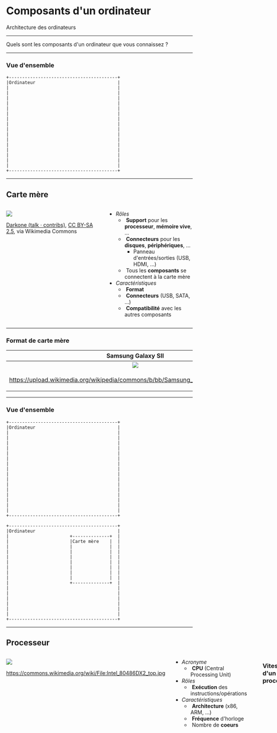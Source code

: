 # Composants d'un ordinateur

Architecture des ordinateurs

---

Quels sont les composants d'un ordinateur que vous connaissez ?

---

### Vue d'ensemble

```kroki svgbob full
+-----------------------------------------+
|Ordinateur                               |
|                                         |
|                                         |
|                                         |
|                                         |
|                                         |
|                                         |
|                                         |
|                                         |
|                                         |
|                                         |
|                                         |
|                                         |
|                                         |
|                                         |
|                                         |
|                                         |
+-----------------------------------------+
```

---

## Carte mère <!-- .element: class="fragment" -->

<div class="columns">
<div>

![](https://upload.wikimedia.org/wikipedia/commons/4/40/ASRock_K7VT4A_Pro_Mainboard.jpg)

<p class="reference">
  <a href="https://commons.wikimedia.org/wiki/File:ASRock_K7VT4A_Pro_Mainboard.jpg">Darkone (talk · contribs)</a>, <a href="https://creativecommons.org/licenses/by-sa/2.5">CC BY-SA 2.5</a>, via Wikimedia Commons
</p>

</div>
<div>

- _Rôles_
  - &shy;<!-- .element: class="fragment" --> **Support** pour les **processeur**, **mémoire vive**, &mldr;
  - &shy;<!-- .element: class="fragment" --> **Connecteurs** pour les **disques**, **périphériques**, &mldr;
    - Panneau d'entrées/sorties (USB, HDMI, &mldr;)
  - &shy;<!-- .element: class="fragment" --> Tous les **composants** se connectent à la carte mère
- _Caractéristiques_
  - &shy;<!-- .element: class="fragment" --> **Format**
  - &shy;<!-- .element: class="fragment" --> **Connecteurs** (USB, SATA, &mldr;)
  - &shy;<!-- .element: class="fragment" --> **Compatibilité** avec les autres composants

</div>
</div>

---

### Format de carte mère

|                                              Samsung Galaxy SII                                              |                                         Vaio E series                                          |
| :----------------------------------------------------------------------------------------------------------: | :--------------------------------------------------------------------------------------------: |
|           ![](https://upload.wikimedia.org/wikipedia/commons/b/bb/Samsung_galaxy_s2_internal2.JPG)           |           ![](https://upload.wikimedia.org/wikipedia/commons/a/a5/EBMotherboard.JPG)           |
| <p class="reference">https://upload.wikimedia.org/wikipedia/commons/b/bb/Samsung_galaxy_s2_internal2.JPG</p> | <p class="reference">https://upload.wikimedia.org/wikipedia/commons/a/a5/EBMotherboard.JPG</p> |

---

### Vue d'ensemble

<div class="r-stack">

```kroki svgbob full
+-----------------------------------------+
|Ordinateur                               |
|                                         |
|                                         |
|                                         |
|                                         |
|                                         |
|                                         |
|                                         |
|                                         |
|                                         |
|                                         |
|                                         |
|                                         |
|                                         |
|                                         |
|                                         |
|                                         |
+-----------------------------------------+
```

```kroki svgbob full fragment
+-----------------------------------------+
|Ordinateur                               |
|                       +--------------+  |
|                       |Carte mère    |  |
|                       |              |  |
|                       |              |  |
|                       |              |  |
|                       |              |  |
|                       |              |  |
|                       |              |  |
|                       |              |  |
|                       +--------------+  |
|                                         |
|                                         |
|                                         |
|                                         |
|                                         |
|                                         |
+-----------------------------------------+
```

</div>

---

## Processeur <!-- .element: class="fragment" -->

<div class="columns">
<div>

![](https://upload.wikimedia.org/wikipedia/commons/d/dc/Intel_80486DX2_top.jpg)

https://commons.wikimedia.org/wiki/File:Intel_80486DX2_top.jpg <!-- .element: class="reference" -->

</div>
<div>

- _Acronyme_
  - &shy;<!-- .element: class="fragment" --> **CPU** (Central Processing Unit)
- _Rôles_
  - &shy;<!-- .element: class="fragment" --> **Exécution** des instructions/opérations
- _Caractéristiques_
  - &shy;<!-- .element: class="fragment" --> **Architecture** (x86, ARM, &mldr;)
  - &shy;<!-- .element: class="fragment" --> **Fréquence** d'horloge
  - &shy;<!-- .element: class="fragment" --> Nombre de **coeurs**

</div>

---

### Vitesse d'un processeur

- **Fréquence** d'horloge (en Hz)
  - &shy;<!-- .element: class="fragment" --> 1 Hz = 1 cycle (~ opération) par seconde
  - &shy;<!-- .element: class="fragment" --> 2 GHz = ~ 2 milliard d'opérations par seconde
- Nombre de **coeurs** (**core** en anglais)
  - &shy;<!-- .element: class="fragment" --> Chaque coeur peut exécuter des instructions en **parallèle**
- 1 &times; 2 GHz **&ne;** 2 &times; 1 GHz <!-- .element: class="fragment" -->
  - &shy;<!-- .element: class="fragment" --> Pas toujours **parallélisable** (pas deux fois plus rapide avec un tandem)
  - &shy;<!-- .element: class="fragment" --> Utile pour le **multitâche** (navigateur, musique, office, &mldr;)

---

### Vue d'ensemble

<div class="r-stack">

```kroki svgbob full
+-----------------------------------------+
|Ordinateur                               |
|                       +--------------+  |
|                       |Carte mère    |  |
|                       |              |  |
|                       |              |  |
|                       |              |  |
|                       |              |  |
|                       |              |  |
|                       |              |  |
|                       |              |  |
|                       +--------------+  |
|                                         |
|                                         |
|                                         |
|                                         |
|                                         |
|                                         |
+-----------------------------------------+
```

```kroki svgbob full fragment
+-----------------------------------------+
|Ordinateur                               |
|                       +--------------+  |
|                       |Carte mère    |  |
|                       |              |  |
|                       |              |  |
|                       |              |  |
|                       |              |  |
|                       |+------------+|  |
|                       || Processeur ||  |
|                       |+------------+|  |
|                       +--------------+  |
|                                         |
|                                         |
|                                         |
|                                         |
|                                         |
|                                         |
+-----------------------------------------+
```

</div>

---

## Mémoire vive <!-- .element: class="fragment" -->

<div class="columns">
<div>

![](https://upload.wikimedia.org/wikipedia/commons/d/db/Swissbit_2GB_PC2-5300U-555.jpg)

<p class="reference">
  https://upload.wikimedia.org/wikipedia/commons/d/db/Swissbit_2GB_PC2-5300U-555.jpg
</p>

</div>
<div>

- _Acronyme_
  - &shy;<!-- .element: class="fragment" --> **Mémoire**
  - &shy;<!-- .element: class="fragment" --> **RAM** (Random Access Memory)
- _Rôles_
  - &shy;<!-- .element: class="fragment" --> **Stockage** temporaire des données et **instructions** en cours d'utilisation par le processeur
- _Caractéristiques_
  - &shy;<!-- .element: class="fragment" --> **Capacité** (en Go)
  - &shy;<!-- .element: class="fragment" --> **Vitesse** de lecture/écriture (en MHz)

</div>

---

### Vue d'ensemble

<div class="r-stack">

```kroki svgbob full
+-----------------------------------------+
|Ordinateur                               |
|                       +--------------+  |
|                       |Carte mère    |  |
|                       |              |  |
|                       |              |  |
|                       |              |  |
|                       |              |  |
|                       |+------------+|  |
|                       || Processeur ||  |
|                       |+------------+|  |
|                       +--------------+  |
|                                         |
|                                         |
|                                         |
|                                         |
|                                         |
|                                         |
+-----------------------------------------+
```

```kroki svgbob full fragment
+-----------------------------------------+
|Ordinateur                               |
|                       +--------------+  |
|                       |Carte mère    |  |
|                       |+------------+|  |
|                       ||Mémoire vive||  |
|                       |+------------+|  |
|                       |              |  |
|                       |+------------+|  |
|                       || Processeur ||  |
|                       |+------------+|  |
|                       +--------------+  |
|                                         |
|                                         |
|                                         |
|                                         |
|                                         |
|                                         |
+-----------------------------------------+
```

</div>

---

## Mémoire de masse <!-- .element: class="fragment" -->

<div class="columns">
<div>

![](https://upload.wikimedia.org/wikipedia/commons/1/1d/Hard_disk_platter_reflection.jpg)

<p class="reference">
  <a href="https://commons.wikimedia.org/wiki/File:Hard_disk_platter_reflection.jpg">Dave Indech</a>, <a href="http://creativecommons.org/licenses/by-sa/3.0/">CC BY-SA 3.0</a>, via Wikimedia Commons
</p>

</div>
<div>

- _Acronyme_
  - &shy;<!-- .element: class="fragment" --> **Stockage**
  - &shy;<!-- .element: class="fragment" --> **Disque dur**
- _Rôles_
  - &shy;<!-- .element: class="fragment" --> **Stockage** permanent des données
- _Caractéristiques_
  - &shy;<!-- .element: class="fragment" --> **Capacité** (en Go, To)
  - &shy;<!-- .element: class="fragment" --> **Vitesse** de lecture/écriture (en Mo/s) ou de rotation (en rpm)

</div>

---

### Vue d'ensemble

<div class="r-stack">

```kroki svgbob full
+-----------------------------------------+
|Ordinateur                               |
|                       +--------------+  |
|                       |Carte mère    |  |
|                       |+------------+|  |
|                       ||Mémoire vive||  |
|                       |+------------+|  |
|                       |              |  |
|                       |+------------+|  |
|                       || Processeur ||  |
|                       |+------------+|  |
|                       +--------------+  |
|                                         |
|                                         |
|                                         |
|                                         |
|                                         |
|                                         |
+-----------------------------------------+
```

```kroki svgbob full fragment
+-----------------------------------------+
|Ordinateur                               |
|                       +--------------+  |
|+------------------+   |Carte mère    |  |
|| Mémoire de masse |   |+------------+|  |
|+------------------+   ||Mémoire vive||  |
|                       |+------------+|  |
|                       |              |  |
|                       |+------------+|  |
|                       || Processeur ||  |
|                       |+------------+|  |
|                       +--------------+  |
|                                         |
|                                         |
|                                         |
|                                         |
|                                         |
|                                         |
+-----------------------------------------+
```

</div>

---

### Types de mémoire de masse

- **Disque dur HDD** (Hard disk drive)
  - &shy;<!-- .element: class="fragment" --> Plusieurs disques **magnétiques** et **mécaniques** en rotation (comme un vinyle)
  - &shy;<!-- .element: class="fragment" --> **Capacité** importante
  - &shy;<!-- .element: class="fragment" --> **Prix** abordable
- **Disque SSD** (Solid-state drive)
  - &shy;<!-- .element: class="fragment" --> Mémoire **flash** (comme une clé USB ou une carte SD)
  - &shy;<!-- .element: class="fragment" --> Beaucoup plus **rapide**
  - &shy;<!-- .element: class="fragment" --> Nombre de cycles d'**écriture limité**
  - &shy;<!-- .element: class="fragment" --> **résistant** aux chocs et aux vibrations (pas de pièces mobiles)
  - &shy;<!-- .element: class="fragment" --> **Léger** et **silencieux**
- &shy;<!-- .element: class="fragment" --> [Vidéo](https://youtu.be/Rm23UmdJ8DQ)

---

### Mémoire vive vs mémoire de masse

---

## Carte graphique <!-- .element: class="fragment" -->

<div class="columns">
<div>

</div>
<div>

</div>

---

### Vue d'ensemble

<div class="r-stack">

```kroki svgbob full
+-----------------------------------------+
|Ordinateur                               |
|                       +--------------+  |
|+------------------+   |Carte mère    |  |
|| Mémoire de masse |   |+------------+|  |
|+------------------+   ||Mémoire vive||  |
|                       |+------------+|  |
|                       |              |  |
|                       |+------------+|  |
|                       || Processeur ||  |
|                       |+------------+|  |
|                       +--------------+  |
|                                         |
|                                         |
|                                         |
|                                         |
|                                         |
|                                         |
+-----------------------------------------+
```

```kroki svgbob full fragment
+-----------------------------------------+
|Ordinateur                               |
|                       +--------------+  |
|+------------------+   |Carte mère    |  |
|| Mémoire de masse |   |+------------+|  |
|+------------------+   ||Mémoire vive||  |
|                       |+------------+|  |
|                       |              |  |
|                       |+------------+|  |
|                       || Processeur ||  |
|                       |+------------+|  |
|                       +--------------+  |
|                                         |
|                                         |
|                                         |
|         +---------------+               |
|         |Carte graphique|               |
|         +---------------+               |
+-----------------------------------------+
```

</div>

---

## Bus <!-- .element: class="fragment" -->

<div class="columns">
<div>

</div>
<div>

</div>

---

### Vue d'ensemble

<div class="r-stack">

```kroki svgbob full
+-----------------------------------------+
|Ordinateur                               |
|                       +--------------+  |
|+------------------+   |Carte mère    |  |
|| Mémoire de masse |   |+------------+|  |
|+------------------+   ||Mémoire vive||  |
|                       |+------------+|  |
|                       |              |  |
|                       |+------------+|  |
|                       || Processeur ||  |
|                       |+------------+|  |
|                       +--------------+  |
|                                         |
|                                         |
|                                         |
|         +---------------+               |
|         |Carte graphique|               |
|         +---------------+               |
+-----------------------------------------+
```

```kroki svgbob full fragment
+-----------------------------------------+
|Ordinateur                               |
|                       +--------------+  |
|+------------------+   |Carte mère    |  |
|| Mémoire de masse |<->|+------------+|  |
|+------------------+   ||Mémoire vive||  |
|                       |+------------+|  |
|                       |              |  |
|                       |+------------+|  |
|                       || Processeur ||  |
|                       |+------------+|  |
|                       +--------------+  |
|                        ^                |
|                        |                |
|                        v                |
|         +---------------+               |
|         |Carte graphique|               |
|         +---------------+               |
+-----------------------------------------+
```

</div

---

## Bloc d'alimentation <!-- .element: class="fragment" -->

<div class="columns">
<div>

</div>
<div>

</div>

---

### Vue d'ensemble

<div class="r-stack">

```kroki svgbob full
+-----------------------------------------+
|Ordinateur                               |
|                       +--------------+  |
|+------------------+   |Carte mère    |  |
|| Mémoire de masse |<->|+------------+|  |
|+------------------+   ||Mémoire vive||  |
|                       |+------------+|  |
|                       |              |  |
|                       |+------------+|  |
|                       || Processeur ||  |
|                       |+------------+|  |
|                       +--------------+  |
|                        ^                |
|                        |                |
|                        v                |
|         +---------------+               |
|         |Carte graphique|               |
|         +---------------+               |
+-----------------------------------------+
```

```kroki svgbob full fragment
+-----------------------------------------+
|Ordinateur                               |
|                       +--------------+  |
|+------------------+   |Carte mère    |  |
|| Mémoire de masse |<->|+------------+|  |
|+------------------+   ||Mémoire vive||  |
|          ^            |+------------+|  |
|          |            |              |  |
|+---------+---------+  |+------------+|  |
||Bloc d'alimentation|->|| Processeur ||  |
|+---------+---------+  |+------------+|  |
|          |            +--------------+  |
|          |             ^                |
|          |             |                |
|          v             v                |
|         +---------------+               |
|         |Carte graphique|               |
|         +---------------+               |
+-----------------------------------------+
```

<div>

---

## Périphériques

<div class="columns">
<div>

</div>
<div>

</div>

---

### Organisation des périphériques

```kroki plantuml full
@startwbs
* Périphérique
** Entrée
*** Saisie
**** Clavier
*** Lecture
**** Lecteur de disque optique
*** Pointage
**** Souris
**** Pavé tactile
*** Contrôleur
**** Manette de jeu
** Sortie
*** Affichage
**** Écran
*** Impression
**** Imprimante
*** Son
**** Haut-parleurs
** Entrée/Sortie
*** Stockage
**** Disque dur externe
**** Clé USB
**** Carte mémoire SD
*** Réseau
**** Routeur
*** Interface
**** Écran tactile
**** Casque VR
@endwbs
```

---

### Vue d'ensemble

<div class="r-stack">

```kroki svgbob full
+-----------------------------------------+
|Ordinateur                               |
|                       +--------------+  |
|+------------------+   |Carte mère    |  |
|| Mémoire de masse |<->|+------------+|  |
|+------------------+   ||Mémoire vive||  |
|          ^            |+------------+|  |
|          |            |              |  |
|+---------+---------+  |+------------+|  |                   ,-.
||Bloc d'alimentation|->|| Processeur ||  |                   `-'
|+---------+---------+  |+------------+|  |                   /|\
|          |            +--------------+  |                    |
|          |             ^                |                   / \
|          |             |                |
|          v             v                |
|         +---------------+               |
|         |Carte graphique|               |
|         +---------------+               |
+-----------------------------------------+
```

```kroki svgbob full fragment
+-----------------------------------------+  +~~~~~~~~~~~~~+
|Ordinateur                               |  :Périphériques:
|                       +--------------+  |  :             :
|+------------------+   |Carte mère    |  |  :  +-------+  :
|| Mémoire de masse |<->|+------------+|<-)--:--|Clavier|  :
|+------------------+   ||Mémoire vive||  |  :  +-------+  :
|          ^            |+------------+|  |  :             :
|          |            |              |  |  :             :
|+---------+---------+  |+------------+|  |  :             :  ,-.
||Bloc d'alimentation|->|| Processeur ||  |  :  +--------+ :  `-'
|+---------+---------+  |+------------+|<-)--:->|Clef USB| :  /|\
|          |            +--------------+  |  :  +--------+ :   |
|          |             ^                |  :             :  / \
|          |             |                |  :             :
|          v             v                |  :             :
|         +---------------+               |  :  +-------+  :
|         |Carte graphique|---------------)--:->| Écran |  :
|         +---------------+               |  :  +-------+  :
+-----------------------------------------+  +~~~~~~~~~~~~~+
```

</div>
